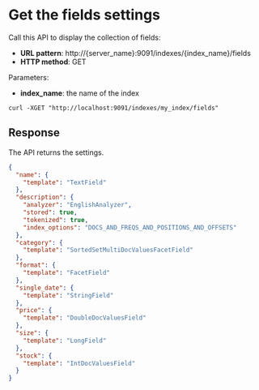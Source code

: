 # Get the fields settings

Call this API to display the collection of fields:

* **URL pattern**: http://{server_name}:9091/indexes/{index_name}/fields
* **HTTP method**: GET

Parameters:

* **index_name**: the name of the index

```shell
curl -XGET "http://localhost:9091/indexes/my_index/fields"
```

## Response

The API returns the settings.

```json
{
  "name": {
    "template": "TextField"
  },
  "description": {
    "analyzer": "EnglishAnalyzer",
    "stored": true,
    "tokenized": true,
    "index_options": "DOCS_AND_FREQS_AND_POSITIONS_AND_OFFSETS"
  },
  "category": {
    "template": "SortedSetMultiDocValuesFacetField"
  },
  "format": {
    "template": "FacetField"
  },
  "single_date": {
    "template": "StringField"
  },
  "price": {
    "template": "DoubleDocValuesField"
  },
  "size": {
    "template": "LongField"
  },
  "stock": {
    "template": "IntDocValuesField"
  }
}
```
